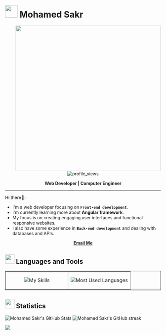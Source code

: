 # <picture><img src = "https://github.com/7oSkaaa/7oSkaaa/blob/main/Images/about_me.gif?raw=true" width = 40px></picture> Mohamed Sakr   

<picture> <img align="right" src="https://media.giphy.com/media/SWoSkN6DxTszqIKEqv/giphy.gif" width = 470px></picture>

<div align="center">
  
![profile_views](https://komarev.com/ghpvc/?username=sakr2000&color=blue&style=for-the-badge)
  
  **Web Developer | Computer Engineer** 
</div>

***

Hi there👋 :
- I'm a web developer focusing on **`Front-end development`**.
- I'm currently learning more about **Angular framework**.
- My focus is on creating engaging user interfaces and functional responsive websites.
- I also have some experience in **`Back-end development`** and dealing with databases and APIs.

<div align="center">

[**Email Me**](https://mail.google.com/mail/?view=cm&source=mailto&to=sakr83117@gmail.com)

</div>
  
## <picture> <img src = "https://github.com/7oSkaaa/7oSkaaa/blob/main/Images/Programming_Languages.gif?raw=true" width = 30px></picture>  Languages and Tools 

<table align="center" border="none"><tr border="none">
<td width="50%" align="center">

![My Skills](https://skillicons.dev/icons?i=html,css,js,angular,bootstrap,python,flask,git,java,postman,ts,php,sass,vercel,github&perline=4)
</td>

<td width="50%" align="center">

![Most Used Languages](https://github-readme-stats.anuraghazra1.vercel.app/api/top-langs/?username=sakr2000&theme=dark&hide_border=false&no-bg=true&no-frame=true&langs_count=7)
</td>
</tr>
</table>


## <picture> <img src = "https://github.com/7oSkaaa/7oSkaaa/blob/main/Images/Statistics.gif?raw=true" width = 30px>  </picture> Statistics

![Mohamed Sakr's GitHub Stats](https://github-readme-stats.vercel.app/api?username=sakr2000&hide=stars&count_private=true&show_icons=true&theme=dark&border_radius=20)
![Mohamed Sakr's GitHub streak](https://github-readme-streak-stats.herokuapp.com/?user=sakr2000&theme=dark&hide_border=false)


<img src="https://user-images.githubusercontent.com/73097560/115834477-dbab4500-a447-11eb-908a-139a6edaec5c.gif">

<!--
**sakr2000/sakr2000** is a ✨ _special_ ✨ repository because its `README.md` (this file) appears on your GitHub profile.

Here are some ideas to get you started:

- 🔭 I’m currently working on ...
- 🌱 I’m currently learning ...
- 👯 I’m looking to collaborate on ...
- 🤔 I’m looking for help with ...
- 💬 Ask me about ...
- 📫 How to reach me: ...
- 😄 Pronouns: ...
- ⚡ Fun fact: ...
-->
